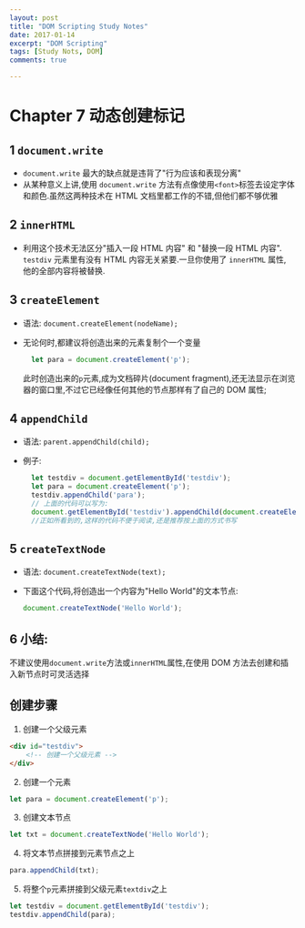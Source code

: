 ```yaml
---
layout: post
title: "DOM Scripting Study Notes"
date: 2017-01-14
excerpt: "DOM Scripting"
tags: [Study Nots, DOM]
comments: true

---
```


Chapter 7 动态创建标记
==

1 `document.write`
--
- `document.write` 最大的缺点就是违背了"行为应该和表现分离"
- 从某种意义上讲,使用 `document.write` 方法有点像使用`<font>`标签去设定字体和颜色.虽然这两种技术在 HTML 文档里都工作的不错,但他们都不够优雅

2 `innerHTML`
--
- 利用这个技术无法区分"插入一段 HTML 内容" 和 "替换一段 HTML 内容". `testdiv` 元素里有没有 HTML 内容无关紧要.一旦你使用了 `innerHTML` 属性, 他的全部内容将被替换.

3 `createElement`
--
- 语法: `document.createElement(nodeName);`
- 无论何时,都建议将创造出来的元素复制个一个变量

    ```javascript
      let para = document.createElement('p');
    ```

  此时创造出来的`p`元素,成为文档碎片(document fragment),还无法显示在浏览器的窗口里,不过它已经像任何其他的节点那样有了自己的 DOM 属性;

4 `appendChild`
--
- 语法: `parent.appendChild(child);`
- 例子:

    ```javascript
      let testdiv = document.getElementById('testdiv');
      let para = document.createElement('p');
      testdiv.appendChild('para');
      // 上面的代码可以写为:
      document.getElementById('testdiv').appendChild(document.createElement('p'));
      //正如所看到的,这样的代码不便于阅读,还是推荐按上面的方式书写
    ```

5 `createTextNode`
--
- 语法: `document.createTextNode(text);`
- 下面这个代码,将创造出一个内容为"Hello World"的文本节点:

  ```javascript
  document.createTextNode('Hello World');
  ```

6 小结:
--
  不建议使用`document.write`方法或`innerHTML`属性,在使用 DOM 方法去创建和插入新节点时可灵活选择

  创建步骤
  --
  1. 创建一个父级元素

  ```html
  <div id="testdiv">
      <!-- 创建一个父级元素 -->
  </div>
  ```

  2. 创建一个元素

  ```javascript
  let para = document.createElement('p');
  ```

  3. 创建文本节点

  ```javascript
  let txt = document.createTextNode('Hello World');
  ```

  4. 将文本节点拼接到元素节点之上

  ```javascript
  para.appendChild(txt);
  ```

  5. 将整个`p`元素拼接到父级元素`textdiv`之上

  ```javascript
  let testdiv = document.getElementById('testdiv');
  testdiv.appendChild(para);
  ```
